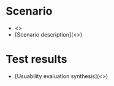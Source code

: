 # Scenario
- <<label of the scenario used to realize the usability test and to collect evaluation results>>
- [Scenario description](<<url to the scenario detail page stored in Notion>>)
# Test results
- [Usuability evaluation synthesis](<<url to the usability test detail page stored in Notion>>)
